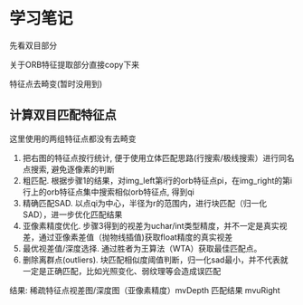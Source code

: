 # 学习笔记
先看双目部分

关于ORB特征提取部分直接copy下来

特征点去畸变(暂时没用到)

## 计算双目匹配特征点
这里使用的两组特征点都没有去畸变
1. 把右图的特征点按行统计, 便于使用立体匹配思路(行搜索/极线搜索）进行同名点搜索, 避免逐像素的判断
2. 粗匹配. 根据步骤1的结果，对img_left第i行的orb特征点pi，在img_right的第i行上的orb特征点集中搜索相似orb特征点, 得到qi
3. 精确匹配SAD. 以点qi为中心，半径为r的范围内，进行块匹配（归一化SAD），进一步优化匹配结果
4. 亚像素精度优化. 步骤3得到的视差为uchar/int类型精度，并不一定是真实视差，通过亚像素差值（抛物线插值)获取float精度的真实视差
5. 最优视差值/深度选择. 通过胜者为王算法（WTA）获取最佳匹配点。
6. 删除离群点(outliers). 块匹配相似度阈值判断，归一化sad最小，并不代表就一定是正确匹配，比如光照变化、弱纹理等会造成误匹配

结果: 稀疏特征点视差图/深度图（亚像素精度）mvDepth 匹配结果 mvuRight

